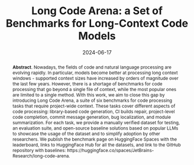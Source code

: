 ---
title: "Long Code Arena: a Set of Benchmarks for Long-Context Code Models"
authors: '<i>Egor Bogomolov, Aleksandra Eliseeva, Timur Galimzyanov, Evgeniy Glukhov, Anton Shapkin, Maria Tigina, Yaroslav Golubev, Alexander Kovrigin, Arie van Deursen, Maliheh Izadi, and Timofey Bryksin</i>'
status: "preprint"
collection: publications
permalink: /publications/2024-06-17-long-code-arena
date: 2024-06-17
venue: "<b>arXiv</b>"
pdf: 'https://arxiv.org/pdf/2406.11612.pdf'
data: 'https://huggingface.co/spaces/JetBrains-Research/long-code-arena'
counter_id: 'P7'
abstract: "<p><b>Abstract</b>. Nowadays, the fields of code and natural language processing are evolving rapidly. In particular, models become better at processing long context windows - supported context sizes have increased by orders of magnitude over the last few years. However, there is a shortage of benchmarks for code processing that go beyond a single file of context, while the most popular ones are limited to a single method. With this work, we aim to close this gap by introducing Long Code Arena, a suite of six benchmarks for code processing tasks that require project-wide context. These tasks cover different aspects of code processing: library-based code generation, CI builds repair, project-level code completion, commit message generation, bug localization, and module summarization. For each task, we provide a manually verified dataset for testing, an evaluation suite, and open-source baseline solutions based on popular LLMs to showcase the usage of the dataset and to simplify adoption by other researchers. We publish the benchmark page on HuggingFace Spaces with the leaderboard, links to HuggingFace Hub for all the datasets, and link to the GitHub repository with baselines: https://huggingface.co/spaces/JetBrains-Research/long-code-arena.</p>"
---